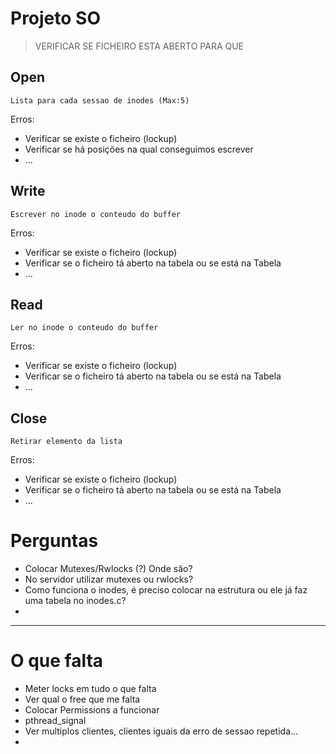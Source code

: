 ﻿# Projeto SO
>VERIFICAR SE FICHEIRO ESTA ABERTO PARA QUE

## Open
```
Lista para cada sessao de inodes (Max:5)
```
Erros:
+ Verificar se existe o ficheiro (lockup)
+ Verificar se há posições na qual conseguimos escrever
+ ...

## Write
```
Escrever no inode o conteudo do buffer
```
Erros:
+ Verificar se existe o ficheiro (lockup)
+ Verificar se o ficheiro tá aberto na tabela ou se está na Tabela
+ ...

## Read
```
Ler no inode o conteudo do buffer
```
Erros:
+ Verificar se existe o ficheiro (lockup)
+ Verificar se o ficheiro tá aberto na tabela ou se está na Tabela
+ ...

## Close
```
Retirar elemento da lista
```
Erros:
+ Verificar se existe o ficheiro (lockup)
+ Verificar se o ficheiro tá aberto na tabela ou se está na Tabela
+ ...


# Perguntas
+ Colocar Mutexes/Rwlocks (?) Onde são?
+ No servidor utilizar mutexes ou rwlocks?
+ Como funciona o inodes, é preciso colocar na estrutura ou ele já faz uma tabela no inodes.c?
+ 


----
# O que falta
+ Meter locks em tudo o que falta
+ Ver qual o free que me falta
+ Colocar Permissions a funcionar
+ pthread_signal
+ Ver multiplos clientes, clientes iguais da erro de sessao repetida...
+ 
